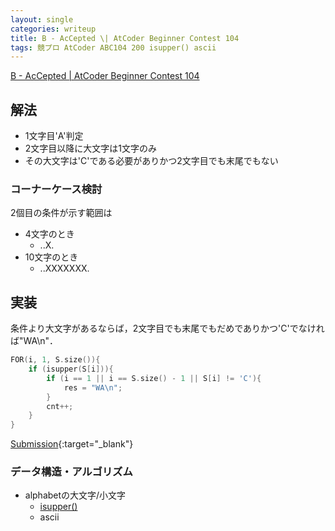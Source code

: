 ```yaml
---
layout: single
categories: writeup
title: B - AcCepted \| AtCoder Beginner Contest 104
tags: 競プロ AtCoder ABC104 200 isupper() ascii
---
```



[B - AcCepted \| AtCoder Beginner Contest 104](https://abc104.contest.atcoder.jp/tasks/abc104_b)

## 解法
- 1文字目'A'判定
- 2文字目以降に大文字は1文字のみ
- その大文字は'C'である必要がありかつ2文字目でも末尾でもない

### コーナーケース検討
2個目の条件が示す範囲は
- 4文字のとき
    - ..X.
- 10文字のとき
    - ..XXXXXXX.

## 実装
条件より大文字があるならば，2文字目でも末尾でもだめでありかつ'C'でなければ"WA\n"．
```cpp
FOR(i, 1, S.size()){
    if (isupper(S[i])){
        if (i == 1 || i == S.size() - 1 || S[i] != 'C'){
            res = "WA\n";
        }
        cnt++;
    }
}
```
[Submission](https://abc104.contest.atcoder.jp/submissions/2968299){:target="_blank"}

### データ構造・アルゴリズム
- alphabetの大文字/小文字
    - [isupper()](http://www.cplusplus.com/reference/locale/isupper/)
    - ascii
